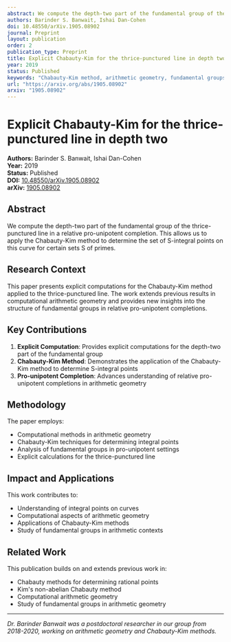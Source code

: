 ```yaml
---
abstract: We compute the depth-two part of the fundamental group of the thrice-punctured line in a relative pro-unipotent completion. This allows us to apply the Chabauty-Kim method to determine the set of S-integral points on this curve for certain sets S of primes.
authors: Barinder S. Banwait, Ishai Dan-Cohen
doi: 10.48550/arXiv.1905.08902
journal: Preprint
layout: publication
order: 2
publication_type: Preprint
title: Explicit Chabauty-Kim for the thrice-punctured line in depth two
year: 2019
status: Published
keywords: "Chabauty-Kim method, arithmetic geometry, fundamental groups, pro-unipotent completion, S-integral points"
url: "https://arxiv.org/abs/1905.08902"
arxiv: "1905.08902"
---
```


# Explicit Chabauty-Kim for the thrice-punctured line in depth two

**Authors:** Barinder S. Banwait, Ishai Dan-Cohen  
**Year:** 2019  
**Status:** Published  
**DOI:** [10.48550/arXiv.1905.08902](https://doi.org/10.48550/arXiv.1905.08902)  
**arXiv:** [1905.08902](https://arxiv.org/abs/1905.08902)

## Abstract

We compute the depth-two part of the fundamental group of the thrice-punctured line in a relative pro-unipotent completion. This allows us to apply the Chabauty-Kim method to determine the set of S-integral points on this curve for certain sets S of primes.

## Research Context

This paper presents explicit computations for the Chabauty-Kim method applied to the thrice-punctured line. The work extends previous results in computational arithmetic geometry and provides new insights into the structure of fundamental groups in relative pro-unipotent completions.

## Key Contributions

1. **Explicit Computation**: Provides explicit computations for the depth-two part of the fundamental group
2. **Chabauty-Kim Method**: Demonstrates the application of the Chabauty-Kim method to determine S-integral points
3. **Pro-unipotent Completion**: Advances understanding of relative pro-unipotent completions in arithmetic geometry

## Methodology

The paper employs:
- Computational methods in arithmetic geometry
- Chabauty-Kim techniques for determining integral points
- Analysis of fundamental groups in pro-unipotent settings
- Explicit calculations for the thrice-punctured line

## Impact and Applications

This work contributes to:
- Understanding of integral points on curves
- Computational aspects of arithmetic geometry
- Applications of Chabauty-Kim methods
- Study of fundamental groups in arithmetic contexts

## Related Work

This publication builds on and extends previous work in:
- Chabauty methods for determining rational points
- Kim's non-abelian Chabauty method
- Computational arithmetic geometry
- Study of fundamental groups in arithmetic geometry

---

*Dr. Barinder Banwait was a postdoctoral researcher in our group from 2018-2020, working on arithmetic geometry and Chabauty-Kim methods.*